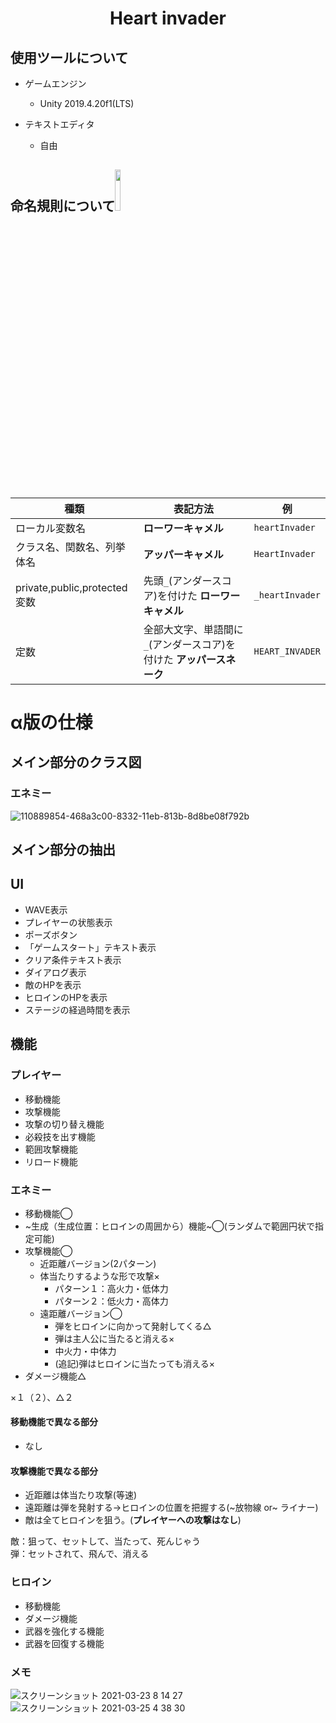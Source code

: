 <h1 align="center">Heart invader</h1>

## 使用ツールについて
- ゲームエンジン
  - Unity 2019.4.20f1(LTS)
  
- テキストエディタ
  - 自由

## 命名規則について<img src="https://user-images.githubusercontent.com/60394438/107554180-f1ff7e00-6c18-11eb-8826-fd2285881a5f.png" width="13%">
| 種類 | 表記方法 |例|
---|---|---
|ローカル変数名| **ローワーキャメル** |```heartInvader```|
|クラス名、関数名、列挙体名| **アッパーキャメル** |```HeartInvader```|
|private,public,protected変数|先頭```_```(アンダースコア)を付けた **ローワーキャメル** |```_heartInvader```|
|定数|全部大文字、単語間に```_```(アンダースコア)を付けた **アッパースネーク** |```HEART_INVADER```|

# α版の仕様
## メイン部分のクラス図
### エネミー
![110889854-468a3c00-8332-11eb-813b-8d8be08f792b](https://user-images.githubusercontent.com/60394438/110981901-319dbf00-83ab-11eb-8f3f-479553cf2f3d.png)

## メイン部分の抽出
## UI
- WAVE表示
- プレイヤーの状態表示
- ポーズボタン
- 「ゲームスタート」テキスト表示
- クリア条件テキスト表示
- ダイアログ表示
- 敵のHPを表示
- ヒロインのHPを表示
- ステージの経過時間を表示

## 機能
### プレイヤー
- 移動機能
- 攻撃機能
- 攻撃の切り替え機能
- 必殺技を出す機能
- 範囲攻撃機能
- リロード機能

### エネミー
- 移動機能◯
- ~生成（生成位置：ヒロインの周囲から）機能~◯(ランダムで範囲円状で指定可能)
- 攻撃機能◯
  - 近距離バージョン(2パターン)
  - 体当たりするような形で攻撃×
    - パターン１：高火力・低体力
    - パターン２：低火力・高体力
  - 遠距離バージョン◯
    - 弾をヒロインに向かって発射してくる△
    - 弾は主人公に当たると消える×
    - 中火力・中体力
    - (追記)弾はヒロインに当たっても消える×
- ダメージ機能△

×１（２）、△２

#### 移動機能で異なる部分
- なし
#### 攻撃機能で異なる部分
- 近距離は体当たり攻撃(等速)
- 遠距離は弾を発射する→ヒロインの位置を把握する(~放物線 or~ ライナー)
- 敵は全てヒロインを狙う。(**プレイヤーへの攻撃はなし**)

敵：狙って、セットして、当たって、死んじゃう<br>
弾：セットされて、飛んで、消える<br>

### ヒロイン
- 移動機能
- ダメージ機能
- 武器を強化する機能
- 武器を回復する機能

### メモ
![スクリーンショット 2021-03-23 8 14 27](https://user-images.githubusercontent.com/60394438/112069883-fde34600-8baf-11eb-9167-d351f69ecfd5.png)
![スクリーンショット 2021-03-25 4 38 30](https://user-images.githubusercontent.com/60394438/112373216-0bb9d800-8d24-11eb-8228-4524a957593d.png)

